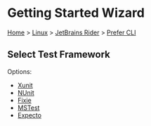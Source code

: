 # Getting Started Wizard

[Home](/docs/wiz/readme.md) > [Linux](Linux.md) > [JetBrains Rider](Linux_Rider.md) > [Prefer CLI](Linux_Rider_Cli.md)

## Select Test Framework

Options:
 * [Xunit](Linux_Rider_Cli_Xunit.md)
 * [NUnit](Linux_Rider_Cli_NUnit.md)
 * [Fixie](Linux_Rider_Cli_Fixie.md)
 * [MSTest](Linux_Rider_Cli_MSTest.md)
 * [Expecto](Linux_Rider_Cli_Expecto.md)
